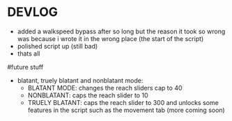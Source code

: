 # DEVLOG
* added a walkspeed bypass after so long but the reason it took so wrong was because i wrote it in the wrong place (the start of the script)
* polished script up (still bad)
* thats all

#future stuff

* blatant, truely blatant and nonblatant mode:
	* BLATANT MODE: changes the reach sliders cap to 40
	* NONBLATANT: caps the reach slider to 10 
	* TRUELY BLATANT: caps the reach slider to 300 and unlocks some features in the script such as the movement tab (more coming soon)
